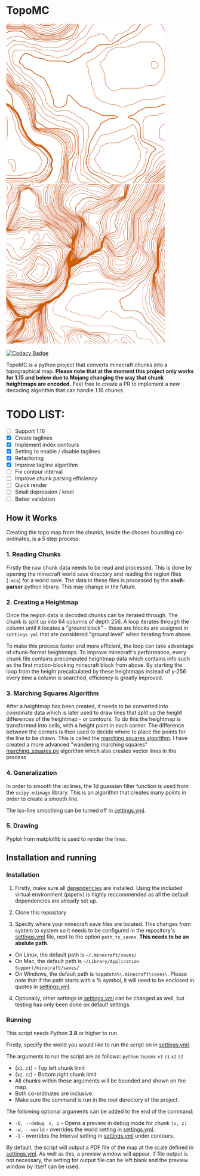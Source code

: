 # TopoMC
![Standard](images/example1.png) ![Amplified](images/example2.png)

[![Codacy Badge](https://api.codacy.com/project/badge/Grade/805c61e9222146e2830f0920560d6e4d)](https://www.codacy.com/manual/ArcodeW/topomc?utm_source=github.com&amp;utm_medium=referral&amp;utm_content=ArcodeW/topomc&amp;utm_campaign=Badge_Grade)

TopoMC is a python project that converts minecraft chunks into a topographical map. **Please note that at the moment this project only works for 1.15 and below due to Mojang changing the way that chunk heightmaps are encoded.** Feel free to create a PR to implement a new decoding algorithm that can handle 1.16 chunks

# TODO LIST:
 - [ ] Support 1.16
 - [x] Create taglines
 - [x] Implement index contours
 - [x] Setting to enable / disable taglines
 - [x] Refactoring
 - [x] Improve tagline algorithm
 - [ ] Fix contour interval
 - [ ] Improve chunk parsing efficiency
 - [ ] Quick render
 - [ ] Small depression / knoll
 - [ ] Better validation

## How it Works

Creating the topo map from the chunks, inside the chosen bounding co-ordinates, is a 5 step process:

### 1. Reading Chunks
Firstly the raw chunk data needs to be read and processed. This is done by opening the minecraft world save directory and reading the region files (`.mca`) for a world save. The data in these files is processed by the **anvil-parser** python library. This may change in the future.

### 2. Creating a Heightmap
Once the region data is decoded chunks can be iterated through. The chunk is split up into 64 columns of depth 256. A loop iterates through the column until it locates a "ground block" - these are blocks are assigned in `settings.yml` that are considered "ground level" when iterating from above.

To make this process faster and more efficient, the loop can take advantage of chunk-format heightmaps. To improve minecraft's performance, every chunk file contains precomputed heightmap data which contains info such as the first motion-blocking minecraft block from above. By starting the loop from the height precalculated by these heightmaps instead of y-256 every time a column is searched, efficiency is greatly improved.

### 3. Marching Squares Algorithm
After a heightmap has been created, it needs to be converted into coordinate data which is later used to draw lines that split up the height differences of the heightmap - or contours. To do this the heightmap is transformed into cells, with a height point in each corner. The difference between the corners is then used to decide where to place the points for the line to be drawn. This is called the [marching squares algorithm](https://en.wikipedia.org/wiki/Marching_squares). I have created a more advanced "wandering marching squares" [marching_squares.py](topomc/algorithms/marching_squares.py) algorithm which also creates vector lines in the process

### 4. Generalization
In order to smooth the isolines, the 1d guassian filter function is used from the `scipy.ndimage` library. This is an algorithm that creates many points in order to create a smooth line.

The iso-line smoothing can be turned off in [settings.yml](settings.yml).

### 5. Drawing
Pyplot from matplotlib is used to render the lines.

## Installation and running
### Installation

1.    Firstly, make sure all [dependencies](Pipfile) are installed.
Using the included virtual environment (pipenv) is highly reccommended as all the default dependencies are already set up.

2.    Clone this repository

3.    Specify where your minecraft save files are located. This changes from system to system so it needs to be configured in the repository's [settings.yml](topomc/common/settings.yml) file, next to the option `path_to_saves`. **This needs to be an abslute path**.
 *  On Linux, the default path is `~/.minecraft/saves/`
 *  On Mac, the default path is `~/Library/Application Support/minecraft/saves/`
 *  On Windows, the default path is `%appdata%\.minecraft\saves\`. Please note that if the path starts with a % symbol, it will need to be enclosed in quotes in [settings.yml](settings.yml).

4.    Optionally, other settings in [settings.yml](settings.yml) can be changed as well, but testing has only been done on default settings.

### Running
This script needs Python **3.8** or higher to run.

Firstly, specify the world you would like to run the script on in [settings.yml](settings.yml).

The arguments to run the script are as follows:
`python` `topomc` `x1` `z1` `x2` `z2`
*   (`x1`, `z1`) - Top left chunk limit
*   (`x2`, `z2`) - Bottom right chunk limit
*   All chunks within these arguments will be bounded and shown on the map.
*   Both co-ordinates are inclusive.
*   Make sure the command is run in the root derectory of the project.

The following optional arguments can be added to the end of the command:
*   `-D, --debug ` `x, z` - Opens a preview in debug mode for chunk `(x, z)`
*   `-w, --world` - overrides the world setting in [settings.yml](settings.yml).
*   `-I` - overrides the Interval setting in [settings.yml](settings.yml) under contours.

By default, the script will output a PDF file of the map at the scale defined in [settings.yml](settings.yml). As well as this, a preview window will appear. If file output is not necessary, the setting for output file can be left blank and the preview window by itself can be used.
